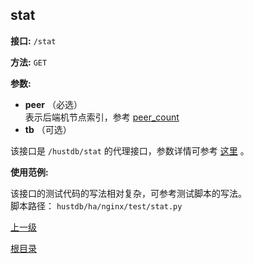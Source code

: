 ## stat ##

**接口:** `/stat`

**方法:** `GET`

**参数:** 

*  **peer** （必选）  
表示后端机节点索引，参考 [peer_count](peer_count.md)
*  **tb** （可选）  

该接口是 `/hustdb/stat` 的代理接口，参数详情可参考 [这里](../hustdb/hustdb/stat.md) 。

**使用范例:**

该接口的测试代码的写法相对复杂，可参考测试脚本的写法。  
脚本路径： `hustdb/ha/nginx/test/stat.py`

[上一级](../ha.md)

[根目录](../../index.md)